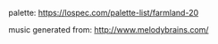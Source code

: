 palette:
https://lospec.com/palette-list/farmland-20

music generated from:
http://www.melodybrains.com/
